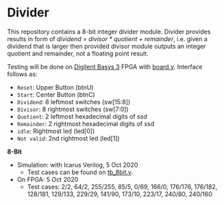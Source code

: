 # Divider

This repository contains a 8-bit integer divider module. Divider provides results in form of *dividend = divisor \* quotient + remainder*, i.e. given a dividend that is larger then provided divisor module outputs an integer quotient and remainder, not a floating point result.

Testing will be done on [Digilent Basys 3](https://reference.digilentinc.com/reference/programmable-logic/basys-3/reference-manual) FPGA with [board.v](https://github.com/suoglu/divider/blob/main/Testing/board.v). Interface follows as:

* `Reset`: Upper Button (btnU)
* `Start`: Center Button (btnC)
* `Dividend`: 8 leftmost switches (sw[15:8])
* `Divisor`: 8 rightmost switches (sw[7:0])
* `Quotient`: 2 leftmost hexadecimal digits of ssd
* `Remainder`: 2 rightmost hexadecimal digits of ssd
* `idle`: Rightmost led (led[0])
* `Not valid`: 2nd rightmost led (led[1])
 

**8-Bit**

* Simulation: with Icarus Verilog, 5 Oct 2020
    * Test cases can be found on [tb_8bit.v](https://github.com/suoglu/divider/blob/main/Simulation/tb_8bit.v).
* On FPGA: 5 Oct 2020
    * Test cases: 2/2, 64/2, 255/255, 85/5, 0/69, 166/0, 176/176, 176/182, 128/181, 129/133, 229/29, 141/90, 173/10, 223/17, 240/80, 240/160
